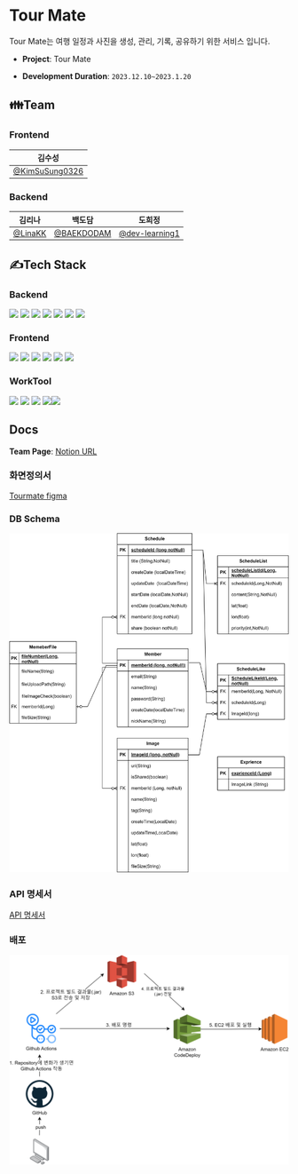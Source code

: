 # Tour Mate

Tour Mate는 여행 일정과 사진을 생성, 관리, 기록, 공유하기 위한 서비스 입니다.

- **Project**: Tour Mate

- **Development Duration**: `2023.12.10~2023.1.20`

## 👪Team
### Frontend
| 김수성                                             |         
|---------------------------------------------------|
| [@KimSuSung0326](https://github.com/KimSuSung0326)|

### Backend
| 김리나                                             |백도담                                             |도희정                                             |  
|:---------------------------------------------------:|:---------------------------------------------------:|:---------------------------------------------------:|
| [@LinaKK](https://github.com/LinaKK)| [@BAEKDODAM](https://github.com/BAEKDODAM)| [@dev-learning1](https://github.com/dev-learning1) |


## ✍Tech Stack

### Backend
<img src="https://img.shields.io/badge/Java-437291?style=flat-square&logo=OpenJDK&logoColor=white"> <img src="https://img.shields.io/badge/Spring_boot-6DB33F?style=flat-square&logo=Springboot&logoColor=white"> <img src="https://img.shields.io/badge/Spring_Security-6DB33F?style=flat-square&logo=SpringSecurity&logoColor=white"> <img src="https://img.shields.io/badge/IntelliJ-000000?style=flat-square&logo=intellijidea&logoColor=white"> <img src ="https://img.shields.io/badge/Spring_Data_JPA-6DB33F?style=flat-square&logo=Springboot&logoColor=white"> <img src ="https://img.shields.io/badge/Github_Actions-2088FF?style=flat-square&logo=GithubActions&logoColor=white" > <img src ="https://img.shields.io/badge/AWS-232F3E?style=flat-square&logo=amazonAWS&logoColor=white">

### Frontend
<img src="https://img.shields.io/badge/Javascript-F7DF1E?style=for-the-badge&logo=javascript&logoColor=white"> <img src="https://img.shields.io/badge/React-61DAFB?style=for-the-badge&logo=React&logoColor=white"> <img src="https://img.shields.io/badge/Html-E34F26?style=for-the-badge&logo=Html5&logoColor=white"> <img src="https://img.shields.io/badge/Javascript-aqua?style=for-the-badge&logo=typescript&logoColor=white"> <img src ="https://img.shields.io/badge/CSS3-1572B6?style=for-the-badge&logo=css3&logoColor=white" > <img src ="https://img.shields.io/badge/jotai-black?style=for-the-badge&logo=jotai&logoColor=white">

### WorkTool
<img src="https://img.shields.io/badge/Git-F05032?style=for-the-badge&logo=git&logoColor=white"> <img src="https://img.shields.io/badge/GitHub-181717?style=for-the-badge&logo=github&logoColor=white"> <img src="https://img.shields.io/badge/Notion-000000?style=for-the-badge&logo=notion&logoColor=white"> <img src="https://img.shields.io/badge/Zoom-2D8CFF?style=for-the-badge&logo=zoom&logoColor=white"><img src="https://img.shields.io/badge/Discord-004C99?style=for-the-badge&logo=Discord&logoColor=white">

## Docs
**Team Page**: [Notion URL](https://www.notion.so/8b4a7f6ee94f484e80258962fa46e41b)

### 화면정의서
[Tourmate figma](https://www.figma.com/file/PCGlNKOdIgeRHEdlxunX2w/Untitled?type=design&mode=design&t=RoJ5AGkCDePwRaXs-1)

### DB Schema
<img src="img/db.png">

### API 명세서
[API 명세서](http://ec2-3-37-87-198.ap-northeast-2.compute.amazonaws.com:8080/swagger-ui/#/)

### 배포
<img src="img/배포.png">